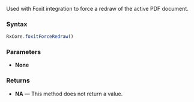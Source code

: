 Used with Foxit integration to force a redraw of the active PDF document.

### Syntax

```typescript
RxCore.foxitForceRedraw()
```

### Parameters

- **None**

### Returns

- **NA** — This method does not return a value.
